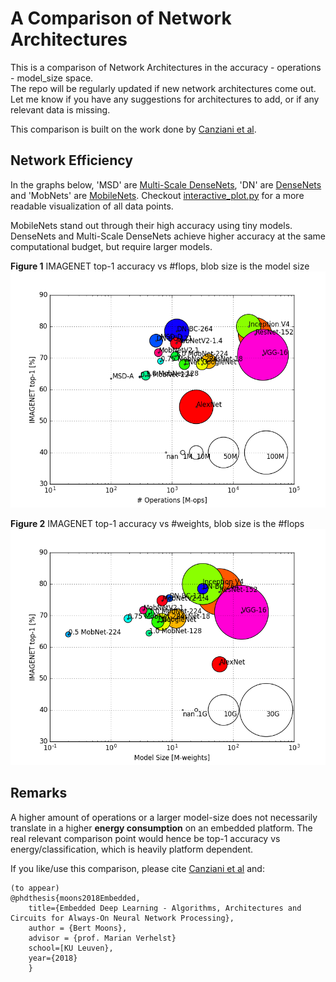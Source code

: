 # A Comparison of Network Architectures

This is a comparison of Network Architectures in the accuracy - operations - model_size space.  
The repo will be regularly updated if new network architectures come out. Let me know
if you have any suggestions for architectures to add, or if any relevant data is missing.

This comparison is built on the work done by [Canziani et al](https://arxiv.org/abs/1605.07678).  


## Network Efficiency
In the graphs below, 'MSD' are [Multi-Scale DenseNets](https://arxiv.org/abs/1703.09844), 'DN' are [DenseNets](https://arxiv.org/abs/1608.06993) and 'MobNets' are [MobileNets](https://arxiv.org/abs/1704.04861).
Checkout [interactive_plot.py](interactive_plot.html) for a more readable visualization of all data points.

MobileNets stand out through their high accuracy using tiny models. 
DenseNets and Multi-Scale DenseNets achieve higher accuracy at the same computational budget, but require larger models.



**Figure 1** IMAGENET top-1 accuracy vs #flops, blob size is the model size
<img src="https://raw.githubusercontent.com/BertMoons/Comparing-CNN-Architectures/master/figures/accuracy_ops_modelsize.png">

**Figure 2** IMAGENET top-1 accuracy vs #weights, blob size is the #flops
<img src="https://raw.githubusercontent.com/BertMoons/Comparing-CNN-Architectures/master/figures/accuracy_modelsize_ops.png">


## Remarks

A higher amount of operations or a larger model-size does not necessarily translate in a 
higher __energy consumption__ on an embedded platform. The real relevant comparison point would hence be top-1 accuracy vs energy/classification, which is heavily platform dependent.

If you like/use this comparison, please cite [Canziani et al](https://arxiv.org/abs/1605.07678) and:

```
(to appear)
@phdthesis{moons2018Embedded,
    title={Embedded Deep Learning - Algorithms, Architectures and Circuits for Always-On Neural Network Processing},
    author = {Bert Moons},
    advisor = {prof. Marian Verhelst}
    school=[KU Leuven},
    year={2018}
    }
```
